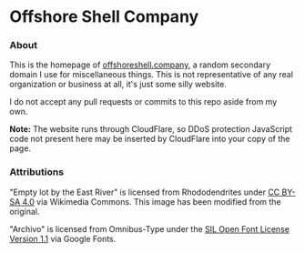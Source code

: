 # Offshore Shell Company

### About

This is the homepage of [offshoreshell.company](https://offshoreshell.company/), a random secondary domain I use for miscellaneous things. This is not representative of any real organization or business at all, it's just some silly website.

I do not accept any pull requests or commits to this repo aside from my own.

**Note:** The website runs through CloudFlare, so DDoS protection JavaScript code not present here may be inserted by CloudFlare into your copy of the page.

### Attributions

"Empty lot by the East River" is licensed from Rhododendrites under [CC BY-SA 4.0](https://creativecommons.org/licenses/by-sa/4.0) via Wikimedia Commons. This image has been modified from the original.

"Archivo" is licensed from Omnibus-Type under the [SIL Open Font License Version 1.1](https://openfontlicense.org/open-font-license-official-text/) via Google Fonts.
